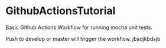 # GithubActionsTutorial

Basic Github Actions Workflow for running mocha unit tests. 

Push to develop or master will trigger the workflow. 
jbsdjkbdsjb
